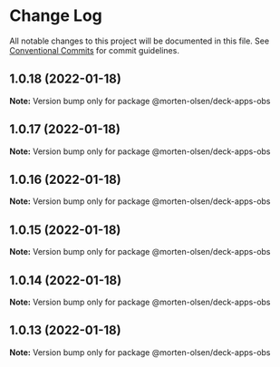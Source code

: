 # Change Log

All notable changes to this project will be documented in this file.
See [Conventional Commits](https://conventionalcommits.org) for commit guidelines.

## 1.0.18 (2022-01-18)

**Note:** Version bump only for package @morten-olsen/deck-apps-obs





## 1.0.17 (2022-01-18)

**Note:** Version bump only for package @morten-olsen/deck-apps-obs





## 1.0.16 (2022-01-18)

**Note:** Version bump only for package @morten-olsen/deck-apps-obs





## 1.0.15 (2022-01-18)

**Note:** Version bump only for package @morten-olsen/deck-apps-obs





## 1.0.14 (2022-01-18)

**Note:** Version bump only for package @morten-olsen/deck-apps-obs





## 1.0.13 (2022-01-18)

**Note:** Version bump only for package @morten-olsen/deck-apps-obs
